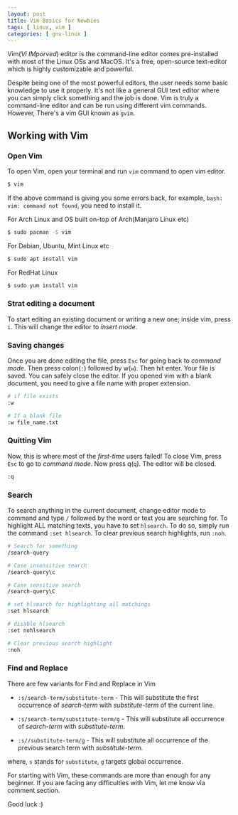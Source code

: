 ```yaml
---
layout: post
title: Vim Basics for Newbies
tags: [ linux, vim ]
categories: [ gnu-linux ]
---
```

Vim(_Vi IMporved_) editor is the command-line editor comes pre-installed with most of the Linux OSs and MacOS. It's a free, open-source text-editor which is highly customizable and powerful. 

Despite being one of the most powerful editors, the user needs some basic knowledge to use it properly. It's not like a general GUI text editor where you can simply click something and the job is done. Vim is truly a command-line editor and can be run using different vim commands. However, There's a vim GUI known as `gvim`. 

## Working with Vim

### Open Vim

To open Vim, open your terminal and run `vim` command to open vim editor.

```sh
$ vim
```
If the above command is giving you some errors back, for example, `bash: vim: command not found`, you need to install it. 

For Arch Linux and OS built on-top of Arch(Manjaro Linux etc)

```sh
$ sudo pacman -S vim
```
For Debian, Ubuntu, Mint Linux etc

```sh
$ sudo apt install vim
```

For RedHat Linux 

```sh
$ sudo yum install vim
```

### Strat editing a document

To start editing an existing document or writing a new one; inside vim, press `i`. This will change the editor to _insert mode_.

### Saving changes

Once you are done editing the file, press `Esc` for going back to _command mode_. Then press colon(`:`) followed by w(`w`). Then hit enter. Your file is saved. You can safely close the editor. If you opened vim with a blank document, you need to give a file name with proper extension.

```sh
# if file exists
:w

# If a blank file
:w file_name.txt
```

### Quitting Vim

Now, this is where most of the _first-time_ users failed! To close Vim, press `Esc` to go to _command mode_. Now press q(`q`). The editor will be closed.

```sh
:q
```

### Search

To search anything in the current document, change editor mode to command and type `/` followed by the word or text you are searching for. To highlight ALL matching texts, you have to set `hlsearch`. To do so, simply run the command `:set hlsearch`. To clear previous search highlights, run `:noh`.

```sh
# Search for something 
/search-query

# Case insensitive search 
/search-query\c

# Case sensitive search 
/search-query\C

# set hlsearch for highlighting all matchings
:set hlsearch

# disable hlsearch
:set nohlsearch

# Clear previous search highlight
:noh
```

### Find and Replace 

There are few variants for Find and Replace in Vim

- `:s/search-term/substitute-term` - This will substitute the first occurrence of _search-term_ with _substitute-term_ of the current line.

- `:s/search-term/substitute-term/g` - This will substitute all occurrence of _search-term_ with _substitute-term_.

- `:s//substitute-term/g` - This will substitute all occurrence of the previous search term with _substitute-term_.

where, `s` stands for `substitute`, `g` targets global occurrence.

For starting with Vim, these commands are more than enough for any beginner. If you are facing any difficulties with Vim, let me know via comment section. 

Good luck :)